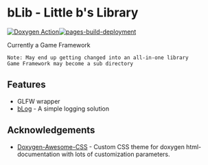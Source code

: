 
# bLib - Little b's Library
[![Doxygen Action](https://github.com/Bjathneas/bLib/actions/workflows/main.yml/badge.svg)](https://github.com/Bjathneas/bLib/actions/workflows/main.yml)[![pages-build-deployment](https://github.com/Bjathneas/bLib/actions/workflows/pages/pages-build-deployment/badge.svg)](https://github.com/Bjathneas/bLib/actions/workflows/pages/pages-build-deployment)

Currently a Game Framework

    Note: May end up getting changed into an all-in-one library
    Game Framework may become a sub directory 




## Features

- GLFW wrapper
- [bLog](https://github.com/Bjathneas/bLog) - A simple logging solution


## Acknowledgements

- [Doxygen-Awesome-CSS](https://github.com/jothepro/doxygen-awesome-css) - Custom CSS theme for doxygen html-documentation with lots of customization parameters. 
